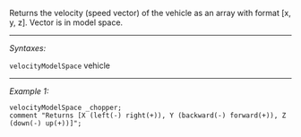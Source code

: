 Returns the velocity (speed vector) of the vehicle as an array with format [x, y, z]. Vector is in model space.


---
*Syntaxes:*

`velocityModelSpace` vehicle

---
*Example 1:*

```sqf
velocityModelSpace _chopper;
comment "Returns [X (left(-) right(+)), Y (backward(-) forward(+)), Z (down(-) up(+))]";
```